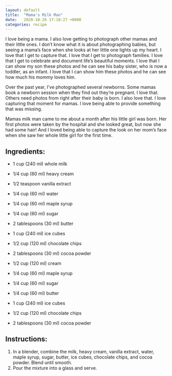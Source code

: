```yaml
---
layout: default
title:  "Mama's Milk Man"
date:   2020-10-26 17:18:27 +0000
categories: recipe
---
```

I love being a mama. I also love getting to photograph other mamas and their little ones. I don’t know what it is about photographing babies, but seeing a mama’s face when she looks at her little one lights up my heart. I love that I get to capture that. I love that I get to photograph families. I love that I get to celebrate and document life’s beautiful moments. I love that I can show my son these photos and he can see his baby sister, who is now a toddler, as an infant. I love that I can show him these photos and he can see how much his mommy loves him.

Over the past year, I’ve photographed several newborns. Some mamas book a newborn session when they find out they’re pregnant. I love that. Others need photos from right after their baby is born. I also love that. I love capturing that moment for mamas. I love being able to provide something that was missing.

Mamas milk man came to me about a month after his little girl was born. Her first photos were taken by the hospital and she looked great, but now she had some hair! And I loved being able to capture the look on her mom’s face when she saw her whole little girl for the first time.


## Ingredients:

- 1 cup (240 ml) whole milk
- 1/4 cup (60 ml) heavy cream
- 1/2 teaspoon vanilla extract

- 1/4 cup (60 ml) water
- 1/4 cup (60 ml) maple syrup
- 1/4 cup (60 ml) sugar
- 2 tablespoons (30 ml) butter
- 1 cup (240 ml) ice cubes
- 1/2 cup (120 ml) chocolate chips
- 2 tablespoons (30 ml) cocoa powder
- 1/2 cup (120 ml) cream
- 1/4 cup (60 ml) maple syrup
- 1/4 cup (60 ml) sugar
- 1/4 cup (60 ml) butter
- 1 cup (240 ml) ice cubes
- 1/2 cup (120 ml) chocolate chips
- 2 tablespoons (30 ml) cocoa powder

## Instructions:

1. In a blender, combine the milk, heavy cream, vanilla extract, water, maple syrup, sugar, butter, ice cubes, chocolate chips, and cocoa powder. Blend until smooth.
2. Pour the mixture into a glass and serve.

